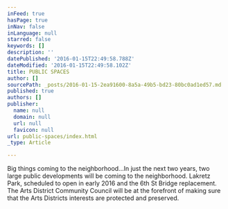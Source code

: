 ```yaml
---
inFeed: true
hasPage: true
inNav: false
inLanguage: null
starred: false
keywords: []
description: ''
datePublished: '2016-01-15T22:49:58.788Z'
dateModified: '2016-01-15T22:49:58.102Z'
title: PUBLIC SPACES
author: []
sourcePath: _posts/2016-01-15-2ea91600-8a5a-49b5-bd23-80bc0ad1ed57.md
published: true
authors: []
publisher:
  name: null
  domain: null
  url: null
  favicon: null
url: public-spaces/index.html
_type: Article

---
```

Big things coming to the neighborhood...In just the next two years, two large public developments will be coming to the neighborhood.  Lakretz Park, scheduled to open in early 2016 and the 6th St Bridge replacement.  The Arts District Community Council will be at the forefront of making sure that the Arts Districts interests are protected and preserved.